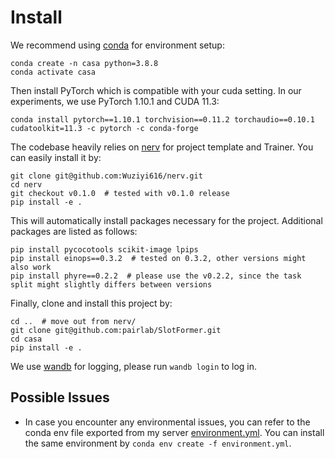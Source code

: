# Install

We recommend using [conda](https://docs.conda.io/projects/conda/en/latest/user-guide/install/index.html) for environment setup:

```
conda create -n casa python=3.8.8
conda activate casa
```

Then install PyTorch which is compatible with your cuda setting.
In our experiments, we use PyTorch 1.10.1 and CUDA 11.3:

```
conda install pytorch==1.10.1 torchvision==0.11.2 torchaudio==0.10.1 cudatoolkit=11.3 -c pytorch -c conda-forge
```

The codebase heavily relies on [nerv](https://github.com/Wuziyi616/nerv) for project template and Trainer.
You can easily install it by:

```
git clone git@github.com:Wuziyi616/nerv.git
cd nerv
git checkout v0.1.0  # tested with v0.1.0 release
pip install -e .
```

This will automatically install packages necessary for the project.
Additional packages are listed as follows:

```
pip install pycocotools scikit-image lpips
pip install einops==0.3.2  # tested on 0.3.2, other versions might also work
pip install phyre==0.2.2  # please use the v0.2.2, since the task split might slightly differs between versions
```

Finally, clone and install this project by:

```
cd ..  # move out from nerv/
git clone git@github.com:pairlab/SlotFormer.git
cd casa
pip install -e .
```

We use [wandb](https://wandb.ai/) for logging, please run `wandb login` to log in.

## Possible Issues

-   In case you encounter any environmental issues, you can refer to the conda env file exported from my server [environment.yml](../environment.yml).
    You can install the same environment by `conda env create -f environment.yml`.
